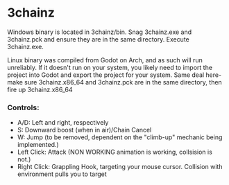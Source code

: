 # 3chainz

Windows binary is located in 3chainz/bin. Snag 3chainz.exe and 3chainz.pck and ensure they are in the same directory. Execute 3chainz.exe.

Linux binary was compiled from Godot on Arch, and as such will run unreliably. If it doesn't run on your system, you likely need to import the project into Godot and export the project for your system. Same deal here- make sure 3chainz.x86_64 and 3chainz.pck are in the same directory, then fire up 3chainz.x86_64


### Controls: 

- A/D: Left and right, respectively
- S: Downward boost (when in air)/Chain Cancel
- W: Jump (to be removed, dependent on the "climb-up" mechanic being implemented.)
- Left Click: Attack (NON WORKING animation is working, collsision is not.)
- Right Click: Grappling Hook, targeting your mouse cursor. Collision with environment pulls you to target
